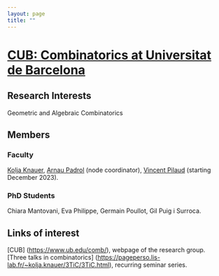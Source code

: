 ```yaml
---
layout: page
title: ""
---
```


# [CUB: Combinatorics at Universitat de Barcelona](https://www.ub.edu/comb/)


## Research Interests

Geometric and Algebraic Combinatorics

## Members

### Faculty
[Kolja Knauer](https://pageperso.lis-lab.fr/~kolja.knauer/), [Arnau Padrol](https://www.ub.edu/comb/arnaupadrol/) (node coordinator), [Vincent Pilaud](https://www.lix.polytechnique.fr/Labo/Vincent.Pilaud/) (starting December 2023).


### PhD Students

Chiara Mantovani, Eva Philippe, Germain Poullot, Gil Puig i Surroca.


## Links of interest

[CUB] (https://www.ub.edu/comb/), webpage of the research group. <br />
[Three talks in combinatorics] (https://pageperso.lis-lab.fr/~kolja.knauer/3TiC/3TiC.html), recurring seminar series.



